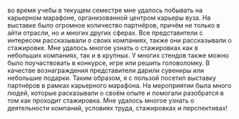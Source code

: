 во время учебы в текущем семестре мне удалось побывать на карьерном марафоне, организованной центром карьеры вуза.
На выставке было огромное количество партнёров, причём не только в айти отрасли, но и многих других сферах. 
Все представители с интересом рассказывали о своих компаниях, также они рассказывали о стажировке.
Мне удалось многое узнать о стажировках как в небольших компаниях, так и в крупных. 
У многих стендов также можно было поучаствовать в конкурсе, игре или решить головоломку. 
В качестве вознаграждения представители дарили сувениры или небольшие подарки. 
Таким образом, я с пользой посетил выставку партнёров в рамках карьерного марафона. 
На мероприятии была много людей, которые расказывали о своём опыте и помогали разобратся в том как проходит стажировка. 
Мне удалось многое узнать о деятельности компаний, условиях труда, стажировках и перспективах!